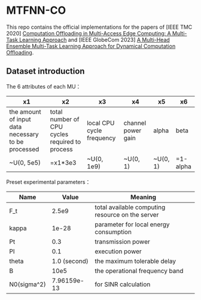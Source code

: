 # MTFNN-CO

This repo contains the official implementations for the papers of 
[IEEE TMC 2020] [Computation Offloading in Multi-Access Edge Computing: A Multi-Task Learning Approach](https://ieeexplore.ieee.org/document/9079564) and 
[IEEE GlobeCom 2023] [A Multi-Head Ensemble Multi-Task Learning Approach for Dynamical Computation Offloading](https://ieeexplore.ieee.org/abstract/document/10437346).

## Dataset introduction

The 6 attributes of each MU：

| x1                                                 | x2                                             | x3                        | x4                 | x5       | x6       |
| -------------------------------------------------- | ---------------------------------------------- | ------------------------- | ------------------ | -------- | -------- |
| the amount of input data necessary to be processed | total number of CPU cycles required to process | local CPU cycle frequency | channel power gain | alpha    | beta     |
| ~U(0, 5e5)                                         | =x1*3e3                                        | ~U(0, 1e9)                | ~U(0, 1)           | ~U(0, 1) | =1-alpha |

Preset experimental parameters：

| Name | Value      | Meaning       |
| ----------- | ----------- | ---------------- |
| F_t         | 2.5e9       | total available computing resource on the server |
| kappa       | 1e-28       | parameter for local energy consumption |
| Pt          | 0.3         | transmission power |
| PI          | 0.1         | execution power |
| theta       | 1.0 (second) | the maximum tolerable delay |
| B           | 10e5        | the operational frequency band |
| N0(sigma^2) | 7.96159e-13 | for SINR calculation |
